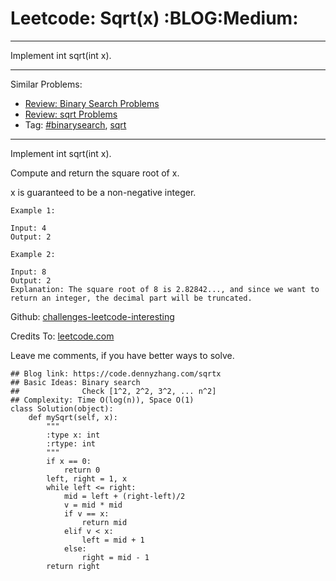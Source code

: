 # Leetcode: Sqrt(x)     :BLOG:Medium:


---

Implement int sqrt(int x).  

---

Similar Problems:  
-   [Review: Binary Search Problems](https://code.dennyzhang.com/review-binarysearch)
-   [Review: sqrt Problems](https://code.dennyzhang.com/review-sqrt)
-   Tag: [#binarysearch](https://code.dennyzhang.com/tag/binarysearch), [sqrt](https://code.dennyzhang.com/tag/sqrt)

---

Implement int sqrt(int x).  

Compute and return the square root of x.  

x is guaranteed to be a non-negative integer.  

    Example 1:
    
    Input: 4
    Output: 2

    Example 2:
    
    Input: 8
    Output: 2
    Explanation: The square root of 8 is 2.82842..., and since we want to return an integer, the decimal part will be truncated.

Github: [challenges-leetcode-interesting](https://github.com/DennyZhang/challenges-leetcode-interesting/tree/master/sqrtx)  

Credits To: [leetcode.com](https://leetcode.com/problems/sqrtx/description/)  

Leave me comments, if you have better ways to solve.  

    ## Blog link: https://code.dennyzhang.com/sqrtx
    ## Basic Ideas: Binary search
    ##              Check [1^2, 2^2, 3^2, ... n^2]
    ## Complexity: Time O(log(n)), Space O(1)
    class Solution(object):
        def mySqrt(self, x):
            """
            :type x: int
            :rtype: int
            """
            if x == 0:
                return 0
            left, right = 1, x
            while left <= right:
                mid = left + (right-left)/2
                v = mid * mid
                if v == x:
                    return mid
                elif v < x:
                    left = mid + 1
                else:
                    right = mid - 1
            return right